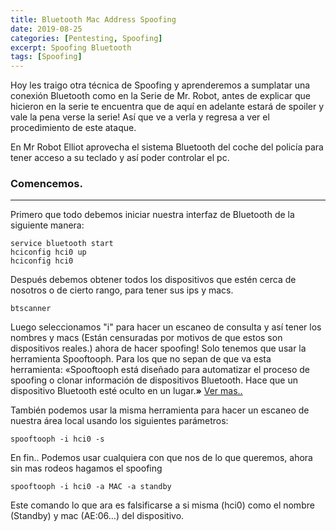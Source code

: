 ```yaml
---
title: Bluetooth Mac Address Spoofing
date: 2019-08-25
categories: [Pentesting, Spoofing]
excerpt: Spoofing Bluetooth
tags: [Spoofing]
---
```


Hoy les traigo otra técnica de Spoofing y aprenderemos a sumplatar una conexión Bluetooth como en la Serie de Mr. Robot, antes de explicar que hicieron en la serie te encuentra que de aquí en adelante estará de spoiler y vale la pena verse la serie! Así que ve a verla y regresa a ver el procedimiento de este ataque. 

En Mr Robot Elliot aprovecha el sistema Bluetooth del coche del policía para tener acceso a su teclado y así poder controlar el pc.

### Comencemos.
----

Primero que todo debemos iniciar nuestra interfaz de Bluetooth de la siguiente manera: 

```
service bluetooth start
hciconfig hci0 up 
hciconfig hci0 
```

Después debemos obtener todos los dispositivos que estén cerca de nosotros o de cierto rango, para tener sus ips y macs. 

```
btscanner
```

Luego seleccionamos "i" para hacer un escaneo de consulta y así tener los nombres y macs (Están censuradas por motivos de que estos son dispositivos reales.) ahora de hacer spoofing! Solo tenemos que usar la herramienta Spooftooph. Para los que no sepan de que va esta herramienta: «Spooftooph está diseñado para automatizar el proceso de spoofing o clonar información de dispositivos Bluetooth. Hace que un dispositivo Bluetooth esté oculto en un lugar.**»** [Ver mas..](https://kali-linux.net/article/spooftooph/)   
  
También podemos usar la misma herramienta para hacer un escaneo de nuestra área local usando los siguientes parámetros:  

```
spooftooph -i hci0 -s
```

En fin.. Podemos usar cualquiera con que nos de lo que queremos, ahora sin mas rodeos hagamos el spoofing  

```
spooftooph -i hci0 -a MAC -a standby
```

Este comando lo que ara es falsificarse a si misma (hci0) como el nombre (Standby) y mac (AE:06...) del dispositivo.